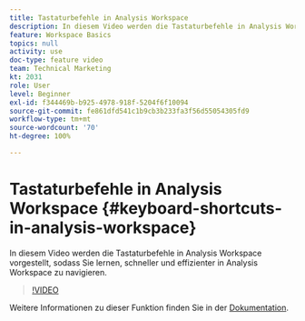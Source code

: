 ```yaml
---
title: Tastaturbefehle in Analysis Workspace
description: In diesem Video werden die Tastaturbefehle in Analysis Workspace vorgestellt, sodass Sie lernen, schneller und effizienter in Analysis Workspace zu navigieren.
feature: Workspace Basics
topics: null
activity: use
doc-type: feature video
team: Technical Marketing
kt: 2031
role: User
level: Beginner
exl-id: f344469b-b925-4978-918f-5204f6f10094
source-git-commit: fe861dfd541c1b9cb3b233fa3f56d55054305fd9
workflow-type: tm+mt
source-wordcount: '70'
ht-degree: 100%

---
```


# Tastaturbefehle in Analysis Workspace {#keyboard-shortcuts-in-analysis-workspace}

In diesem Video werden die Tastaturbefehle in Analysis Workspace vorgestellt, sodass Sie lernen, schneller und effizienter in Analysis Workspace zu navigieren.

>[!VIDEO](https://video.tv.adobe.com/v/23984/?quality=12)

Weitere Informationen zu dieser Funktion finden Sie in der [Dokumentation](https://experienceleague.adobe.com/docs/analytics/analyze/analysis-workspace/build-workspace-project/fa-shortcut-keys.html?lang=de).
